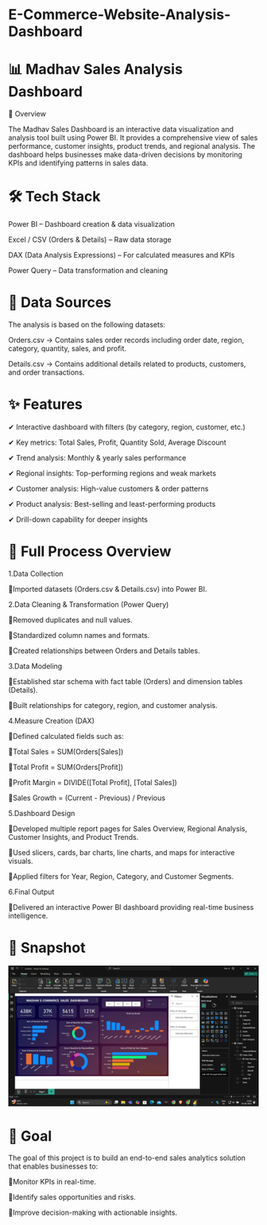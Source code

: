 # E-Commerce-Website-Analysis-Dashboard

# 📊 Madhav Sales Analysis Dashboard

🔎 Overview

The Madhav Sales Dashboard is an interactive data visualization and analysis tool built using Power BI. It provides a comprehensive view of sales performance, customer insights, product trends, and regional analysis. The dashboard helps businesses make data-driven decisions by monitoring KPIs and identifying patterns in sales data.

# 🛠 Tech Stack

Power BI – Dashboard creation & data visualization

Excel / CSV (Orders & Details) – Raw data storage

DAX (Data Analysis Expressions) – For calculated measures and KPIs

Power Query – Data transformation and cleaning

# 📂 Data Sources

The analysis is based on the following datasets:

Orders.csv → Contains sales order records including order date, region, category, quantity, sales, and profit.

Details.csv → Contains additional details related to products, customers, and order transactions.

# ✨ Features

✔ Interactive dashboard with filters (by category, region, customer, etc.)

✔ Key metrics: Total Sales, Profit, Quantity Sold, Average Discount

✔ Trend analysis: Monthly & yearly sales performance

✔ Regional insights: Top-performing regions and weak markets

✔ Customer analysis: High-value customers & order patterns

✔ Product analysis: Best-selling and least-performing products

✔ Drill-down capability for deeper insights

# 🔄 Full Process Overview

1.Data Collection

💠Imported datasets (Orders.csv & Details.csv) into Power BI.

2.Data Cleaning & Transformation (Power Query)

💠Removed duplicates and null values.

💠Standardized column names and formats.

💠Created relationships between Orders and Details tables.

3.Data Modeling

💠Established star schema with fact table (Orders) and dimension tables (Details).

💠Built relationships for category, region, and customer analysis.

4.Measure Creation (DAX)

💠Defined calculated fields such as:

💠Total Sales = SUM(Orders[Sales])

💠Total Profit = SUM(Orders[Profit])

💠Profit Margin = DIVIDE([Total Profit], [Total Sales])

💠Sales Growth = (Current - Previous) / Previous

5.Dashboard Design

💠Developed multiple report pages for Sales Overview, Regional Analysis, Customer Insights, and Product Trends.

💠Used slicers, cards, bar charts, line charts, and maps for interactive visuals.

💠Applied filters for Year, Region, Category, and Customer Segments.

6.Final Output

💠Delivered an interactive Power BI dashboard providing real-time business intelligence.

# 📸 Snapshot

![Dashboard Preview](https://github.com/Anil-Korumilli/E-Commerce-Website-Analysis-Dashboard/blob/main/Snapshot%20of%20dashboard.png)


# 🚀 Goal

The goal of this project is to build an end-to-end sales analytics solution that enables businesses to:

💠Monitor KPIs in real-time.

💠Identify sales opportunities and risks.

💠Improve decision-making with actionable insights.
